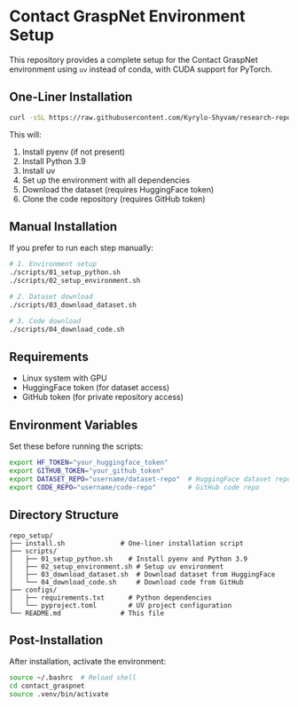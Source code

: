 # Contact GraspNet Environment Setup

This repository provides a complete setup for the Contact GraspNet environment using `uv` instead of conda, with CUDA support for PyTorch.

## One-Liner Installation

```bash
curl -sSL https://raw.githubusercontent.com/Kyrylo-Shyvam/research-repo-setup/main/install.sh | bash
```

This will:
1. Install pyenv (if not present)
2. Install Python 3.9
3. Install uv
4. Set up the environment with all dependencies
5. Download the dataset (requires HuggingFace token)
6. Clone the code repository (requires GitHub token)

## Manual Installation

If you prefer to run each step manually:

```bash
# 1. Environment setup
./scripts/01_setup_python.sh
./scripts/02_setup_environment.sh

# 2. Dataset download
./scripts/03_download_dataset.sh

# 3. Code download
./scripts/04_download_code.sh
```

## Requirements

- Linux system with GPU
- HuggingFace token (for dataset access)
- GitHub token (for private repository access)

## Environment Variables

Set these before running the scripts:

```bash
export HF_TOKEN="your_huggingface_token"
export GITHUB_TOKEN="your_github_token"
export DATASET_REPO="username/dataset-repo"  # HuggingFace dataset repo
export CODE_REPO="username/code-repo"        # GitHub code repo
```

## Directory Structure

```
repo_setup/
├── install.sh              # One-liner installation script
├── scripts/
│   ├── 01_setup_python.sh    # Install pyenv and Python 3.9
│   ├── 02_setup_environment.sh # Setup uv environment
│   ├── 03_download_dataset.sh  # Download dataset from HuggingFace
│   └── 04_download_code.sh     # Download code from GitHub
├── configs/
│   ├── requirements.txt      # Python dependencies
│   └── pyproject.toml        # UV project configuration
└── README.md               # This file
```

## Post-Installation

After installation, activate the environment:

```bash
source ~/.bashrc  # Reload shell
cd contact_graspnet
source .venv/bin/activate
``` 